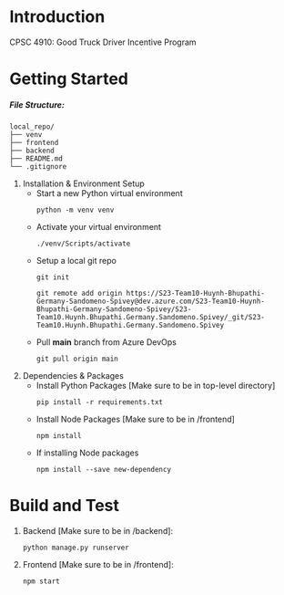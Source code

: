 # Introduction 
CPSC 4910: Good Truck Driver Incentive Program

# Getting Started

##### File Structure:
```
local_repo/
├── venv
├── frontend
├── backend
├── README.md
└── .gitignore
```

1.	Installation & Environment Setup
    * Start a new Python virtual environment
        ```
        python -m venv venv
        ```
    * Activate your virtual environment
        ```
        ./venv/Scripts/activate
        ```
    * Setup a local git repo
        ```
        git init

        git remote add origin https://S23-Team10-Huynh-Bhupathi-Germany-Sandomeno-Spivey@dev.azure.com/S23-Team10-Huynh-Bhupathi-Germany-Sandomeno-Spivey/S23-Team10.Huynh.Bhupathi.Germany.Sandomeno.Spivey/_git/S23-Team10.Huynh.Bhupathi.Germany.Sandomeno.Spivey
        ```
    * Pull **main** branch from Azure DevOps
        ```
        git pull origin main
        ```
2.	Dependencies & Packages
    * Install Python Packages [Make sure to be in top-level directory]
        ```
        pip install -r requirements.txt
        ```
    * Install Node Packages [Make sure to be in /frontend]
        ```
        npm install
        ```
    * If installing Node packages
        ```
        npm install --save new-dependency
        ```


# Build and Test
1. Backend [Make sure to be in /backend]:
    ```
    python manage.py runserver
    ```
2. Frontend [Make sure to be in /frontend]:
    ```
    npm start
    ```
